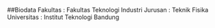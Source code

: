 ##Biodata
Fakultas    : Fakultas Teknologi Industri
Jurusan     : Teknik Fisika
Universitas : Institut Teknologi Bandung
